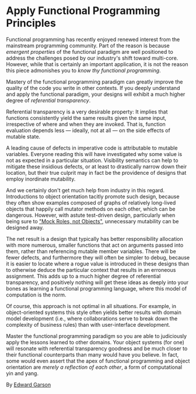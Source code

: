 # Apply Functional Programming Principles

Functional programming has recently enjoyed renewed interest from the mainstream programming community. Part of the reason is because *emergent properties* of the functional paradigm are well positioned to address the challenges posed by our industry's shift toward multi-core. However, while that is certainly an important application, it is not the reason this piece admonishes you to *know thy functional programming*.

Mastery of the functional programming paradigm can greatly improve the quality of the code you write in other contexts. If you deeply understand and apply the functional paradigm, your designs will exhibit a much higher degree of *referential transparency*.

Referential transparency is a very desirable property: It implies that functions consistently yield the same results given the same input, irrespective of where and when they are invoked. That is, function evaluation depends less — ideally, not at all — on the side effects of mutable state.

A leading cause of defects in imperative code is attributable to mutable variables. Everyone reading this will have investigated why some value is not as expected in a particular situation. Visibility semantics can help to mitigate these insidious defects, or at least to drastically narrow down their location, but their true culprit may in fact be the providence of designs that employ inordinate mutability.

And we certainly don't get much help from industry in this regard. Introductions to object orientation tacitly promote such design, because they often show examples composed of graphs of relatively long-lived objects that happily call mutator methods on each other, which can be dangerous. However, with astute test-driven design, particularly when being sure to ["Mock Roles, not Objects"](http://www.jmock.org/oopsla2004.pdf), unnecessary mutability can be designed away.

The net result is a design that typically has better responsibility allocation with more numerous, smaller functions that act on arguments passed into them, rather than referencing mutable member variables. There will be fewer defects, and furthermore they will often be simpler to debug, because it is easier to locate where a rogue value is introduced in these designs than to otherwise deduce the particular context that results in an erroneous assignment. This adds up to a much higher degree of referential transparency, and positively nothing will get these ideas as deeply into your bones as learning a functional programming language, where this model of computation is the norm.

Of course, this approach is not optimal in all situations. For example, in object-oriented systems this style often yields better results with domain model development (i.e., where collaborations serve to break down the complexity of business rules) than with user-interface development.

Master the functional programming paradigm so you are able to judiciously apply the lessons learned to other domains. Your object systems (for one) will resonate with referential transparency goodness and be much closer to their functional counterparts than many would have you believe. In fact, some would even assert that the apex of functional programming and object orientation are *merely a reflection of each other*, a form of computational yin and yang.

By [Edward Garson](http://programmer.97things.oreilly.com/wiki/index.php/Edward_Garson)